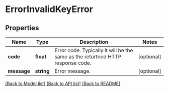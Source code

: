 # ErrorInvalidKeyError

## Properties
Name | Type | Description | Notes
------------ | ------------- | ------------- | -------------
**code** | **float** | Error code. Typically it will be the same as the returtned HTTP response code. | [optional] 
**message** | **string** | Error message. | [optional] 

[[Back to Model list]](../../README.md#documentation-for-models) [[Back to API list]](../../README.md#documentation-for-api-endpoints) [[Back to README]](../../README.md)


